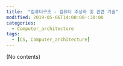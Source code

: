 ```yaml
---
title:  "컴퓨터구조 - 컴퓨터 추상화 및 관련 기술"
modified: 2019-05-06T14:00:00-:30:00
categories:
  - Computer_architecture
tags:
  - [CS, Computer_architecture]
---
```


(No contents)

